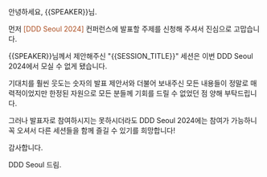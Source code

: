 <!-- 제출 결과: {{SESSION_TITLE}} -->

안녕하세요, {{SPEAKER}}님.

먼저 <span style="color:#AC4E21">[DDD Seoul 2024]</span> 컨퍼런스에 발표할 주제를 신청해 주셔서 진심으로 고맙습니다.

{{SPEAKER}}님께서 제안해주신 "{{SESSION_TITLE}}" 세션은 이번 DDD Seoul 2024에서 모실 수 없게 됐습니다.

기대치를 훨씬 웃도는 숫자의 발표 제안서와 더불어 보내주신 모든 내용들이 정말로 매력적이었지만 한정된 자원으로 모든 분들께 기회를 드릴 수 없었던 점 양해 부탁드립니다.


그러나 발표자로 참여하시지는 못하시더라도 DDD Seoul 2024에는 참여가 가능하니 꼭 오셔서 다른 세션들을 함께 즐길 수 있기를 희망합니다!


감사합니다.

DDD Seoul 드림.